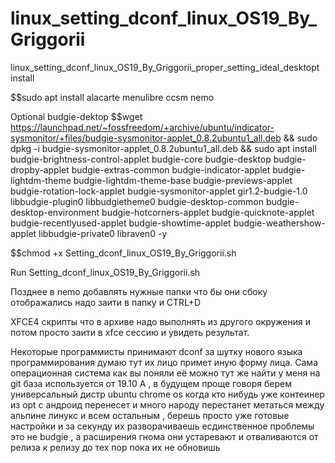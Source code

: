 # linux_setting_dconf_linux_OS19_By_Griggorii
linux_setting_dconf_linux_OS19_By_Griggorii_proper_setting_ideal_desktopt install

$$sudo apt install alacarte menulibre ccsm nemo 

Optional budgie-dektop 
$$wget https://launchpad.net/~fossfreedom/+archive/ubuntu/indicator-sysmonitor/+files/budgie-sysmonitor-applet_0.8.2ubuntu1_all.deb && sudo dpkg -i budgie-sysmonitor-applet_0.8.2ubuntu1_all.deb && sudo apt install budgie-brightness-control-applet budgie-core budgie-desktop budgie-dropby-applet budgie-extras-common budgie-indicator-applet budgie-lightdm-theme budgie-lightdm-theme-base budgie-previews-applet budgie-rotation-lock-applet budgie-sysmonitor-applet gir1.2-budgie-1.0 libbudgie-plugin0 libbudgietheme0 budgie-desktop-common budgie-desktop-environment budgie-hotcorners-applet budgie-quicknote-applet budgie-recentlyused-applet budgie-showtime-applet budgie-weathershow-applet libbudgie-private0 libraven0 -y

$$chmod +x Setting_dconf_linux_OS19_By_Griggorii.sh

Run Setting_dconf_linux_OS19_By_Griggorii.sh

Позднее в nemo добавлять нужные папки что бы они сбоку отображались надо заити в папку и CTRL+D

XFCE4 скрипты что в архиве надо выполнять из другого окружения и потом просто заити в  xfce сессию и увидеть результат.

Некоторые программисты принимают dconf за шутку нового языка программирования думаю тут их лицо примет иную форму лица.
Сама операционная система как вы поняли её можно тут же найти у меня на git база используется от 19.10
А , в будущем проще говоря берем универсальный дистр ubuntu chrome os когда кто нибудь уже контеинер из opt с андроид перенесет и много народу перестанет метаться между альпине линукс и всем остальным , берешь просто уже готовые настройки и за секунду их разворачиваешь есдинственное проблемы это не budgie , а расширения гнома они устаревают и отваливаются от релиза к релизу до тех пор пока их не обновишь 
